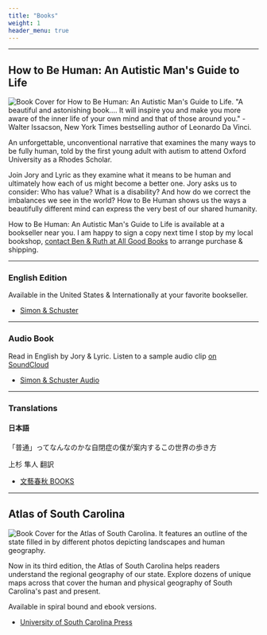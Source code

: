 ```yaml
---
title: "Books"
weight: 1
header_menu: true
---
```


---

## How to Be Human: An Autistic Man's Guide to Life
![Book Cover for How to Be Human: An Autistic Man's Guide to Life. "A beautiful and astonishing book.... It will inspire you and make you more aware of the inner life of your own mind and that of those around you." - Walter Issacson, New York Times bestselling author of Leonardo Da Vinci.](images/book.png)

An unforgettable, unconventional narrative that examines the many ways to be fully human, told by the first young adult with autism to attend Oxford University as a Rhodes Scholar.

Join Jory and Lyric as they examine what it means to be human and ultimately how each of us might become a better one. Jory asks us to consider: Who has value? What is a disability? And how do we correct the imbalances we see in the world? How to Be Human shows us the ways a beautifully different mind can express the very best of our shared humanity.

How to Be Human: An Autistic Man's Guide to Life is available at a bookseller near you. I am happy to sign a copy next time I stop by my local bookshop, [contact Ben & Ruth at All Good Books](https://www.allgoodbooks.com/contact-hours) to arrange purchase & shipping.

---

### English Edition
Available in the United States & Internationally at your favorite bookseller.
- [Simon & Schuster](https://www.simonandschuster.com/books/How-to-Be-Human/Jory-Fleming/9781501180507)

---
### Audio Book
Read in English by Jory & Lyric. Listen to a sample audio clip [on SoundCloud](https://soundcloud.com/simonschuster/how-to-be-human-audiobook)
- [Simon & Schuster Audio](https://www.simonandschuster.com/books/How-to-Be-Human/Jory-Fleming/9781508244837)

---

### Translations
#### 日本語
「普通」ってなんなのかな自閉症の僕が案内するこの世界の歩き方

上杉 隼人 翻訳
- [文藝春秋 BOOKS](https://books.bunshun.jp/ud/book/num/9784163916538)

---

## Atlas of South Carolina
![Book Cover for the Atlas of South Carolina. It features an outline of the state filled in by different photos depicting landscapes and human geography.](images/atlas.jpg)

Now in its third edition, the Atlas of South Carolina helps readers understand the regional geography of our state. Explore dozens of unique maps across that cover the human and physical geography of South Carolina's past and present.

Available in spiral bound and ebook versions. 
- [University of South Carolina Press](https://uscpress.com/Atlas-of-South-Carolina-third-edition)